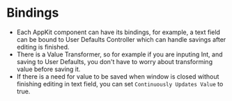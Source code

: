 # Bindings

- Each AppKit component can have its bindings, for example, a text field can be bound to User Defaults Controller which can handle savings after editing is finished. 
- There is a Value Transformer, so for example if you are inputing Int, and saving to User Defaults, you don't have to worry about transforming value before saving it. 
- If there is a need for value to be saved when window is closed without finishing editing in text field, you can set `Continuously Updates Value` to true.